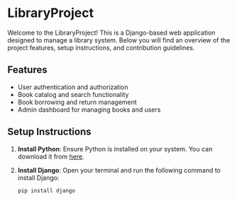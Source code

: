# LibraryProject

Welcome to the LibraryProject! This is a Django-based web application designed to manage a library system. Below you will find an overview of the project features, setup instructions, and contribution guidelines.

## Features

- User authentication and authorization
- Book catalog and search functionality
- Book borrowing and return management
- Admin dashboard for managing books and users

## Setup Instructions

1. **Install Python**: Ensure Python is installed on your system. You can download it from [here](https://www.python.org/downloads/).

2. **Install Django**: Open your terminal and run the following command to install Django:
   ```sh
   pip install django
